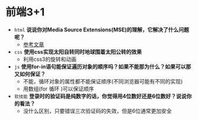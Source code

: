 # 前端3+1 
- `html` **说说你对Media Source Extensions(MSE)的理解，它解决了什么问题呢？**
  - [参考文章](https://developer.mozilla.org/zh-CN/docs/Web/API/Media_Source_Extensions_API)
- `css` **使用css实现太阳自转同时地球围着太阳公转的效果**
  - 利用css3的旋转和动画
- `js` **使用for-in语句能保证遍历对象的顺序吗？如果不能那为什么？如果可以那又如何保证？**
  - 不能，循环对象的属性都不能保证顺序(不同浏览器可能有不同的实现)
  - 用数组(for 循环 )可以保证顺序
- `软技能` **登录时的验证码是纯数字的话，你觉得用4位数好还是6位数好？说说你的看法？**
  - 没什么区别，只要错误三次验证码的失效，但是6位通常更加安全